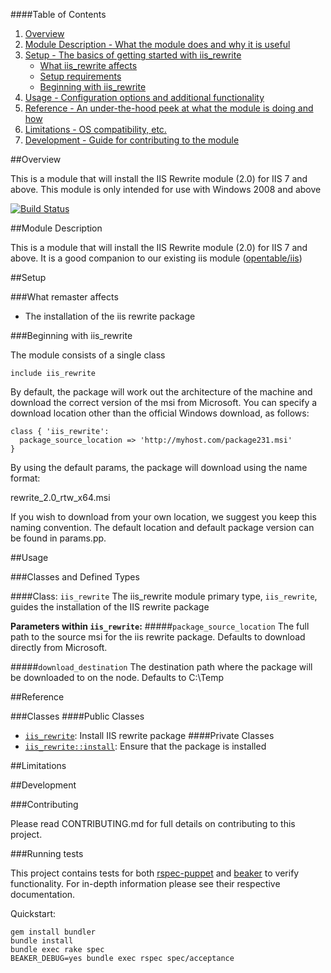 ####Table of Contents

1. [Overview](#overview)
2. [Module Description - What the module does and why it is useful](#module-description)
3. [Setup - The basics of getting started with iis_rewrite](#setup)
    * [What iis_rewrite affects](#what-iis_rewrite-affects)
    * [Setup requirements](#setup-requirements)
    * [Beginning with iis_rewrite](#beginning-with-iis_rewrite)
4. [Usage - Configuration options and additional functionality](#usage)
5. [Reference - An under-the-hood peek at what the module is doing and how](#reference)
5. [Limitations - OS compatibility, etc.](#limitations)
6. [Development - Guide for contributing to the module](#development)

##Overview

This is a module that will install the IIS Rewrite module (2.0) for IIS 7 and above. This module is only intended for use with Windows 2008 and above

[![Build Status](https://travis-ci.org/opentable/puppet-iis_rewrite.png?branch=master)](https://travis-ci.org/opentable/puppet-iis_rewrite)

##Module Description

This is a module that will install the IIS Rewrite module (2.0) for IIS 7 and above. It is a good companion to our existing iis module ([opentable/iis](http://forge.puppetlabs.com/opentable/iis))

##Setup

###What remaster affects

* The installation of the iis rewrite package

###Beginning with iis_rewrite

The module consists of a single class

```puppet
include iis_rewrite
```

By default, the package will work out the architecture of the machine and download the correct version of the msi from Microsoft. You can specify a download location other than the official Windows download, as follows:

```puppet
class { 'iis_rewrite':
  package_source_location => 'http://myhost.com/package231.msi'
}
```

By using the default params, the package will download using the name format:

rewrite_2.0_rtw_x64.msi

If you wish to download from your own location, we suggest you keep this naming convention. The default location and default package version can be found in params.pp.

##Usage

###Classes and Defined Types

####Class: `iis_rewrite`
The iis_rewrite module primary type, `iis_rewrite`, guides the installation of the IIS rewrite package

**Parameters within `iis_rewrite`:**
#####`package_source_location`
The full path to the source msi for the iis rewrite package. Defaults to download directly from Microsoft.

#####`download_destination`
The destination path where the package will be downloaded to on the node. Defaults to C:\Temp

##Reference

###Classes
####Public Classes
* [`iis_rewrite`](#class-iis_rewrite): Install IIS rewrite package
####Private Classes
* [`iis_rewrite::install`](#class-install): Ensure that the package is installed

##Limitations

##Development

###Contributing

Please read CONTRIBUTING.md for full details on contributing to this project.

###Running tests

This project contains tests for both [rspec-puppet](http://rspec-puppet.com/) and [beaker](https://github.com/puppetlabs/beaker) to verify functionality. For in-depth information please see their respective documentation.

Quickstart:

    gem install bundler
    bundle install
    bundle exec rake spec
	BEAKER_DEBUG=yes bundle exec rspec spec/acceptance